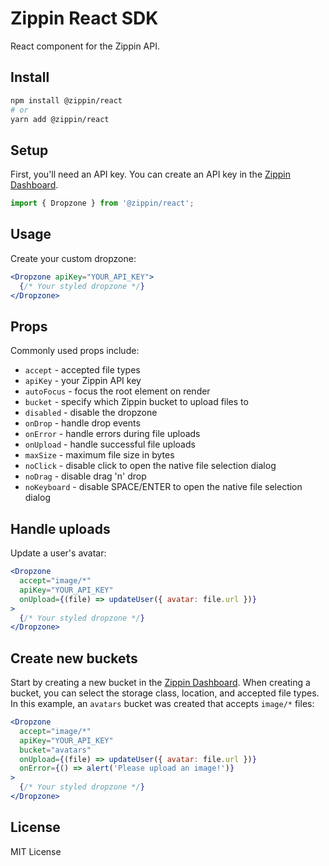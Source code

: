 # Zippin React SDK

React component for the Zippin API.

## Install

```bash
npm install @zippin/react
# or
yarn add @zippin/react
```

## Setup

First, you'll need an API key. You can create an API key in the [Zippin Dashboard](https://zippin.dev).

```js
import { Dropzone } from '@zippin/react';
```

## Usage

Create your custom dropzone:

```jsx
<Dropzone apiKey="YOUR_API_KEY">
  {/* Your styled dropzone */}
</Dropzone>
```

## Props

Commonly used props include:

- `accept` - accepted file types
- `apiKey` - your Zippin API key
- `autoFocus` - focus the root element on render
- `bucket` - specify which Zippin bucket to upload files to
- `disabled` - disable the dropzone
- `onDrop` - handle drop events
- `onError` - handle errors during file uploads
- `onUpload` - handle successful file uploads
- `maxSize` - maximum file size in bytes
- `noClick` - disable click to open the native file selection dialog
- `noDrag` - disable drag 'n' drop
- `noKeyboard` - disable SPACE/ENTER to open the native file selection dialog

## Handle uploads

Update a user's avatar:

```jsx
<Dropzone
  accept="image/*"
  apiKey="YOUR_API_KEY"
  onUpload={(file) => updateUser({ avatar: file.url })}
>
  {/* Your styled dropzone */}
</Dropzone>
```

## Create new buckets

Start by creating a new bucket in the [Zippin Dashboard](https://zippin.dev/buckets). When creating a bucket, you can select the storage class, location, and accepted file types. In this example, an `avatars` bucket was created that accepts `image/*` files:

```jsx
<Dropzone
  accept="image/*"
  apiKey="YOUR_API_KEY"
  bucket="avatars"
  onUpload={(file) => updateUser({ avatar: file.url })}
  onError={() => alert('Please upload an image!')}
>
  {/* Your styled dropzone */}
</Dropzone>
```

## License

MIT License
